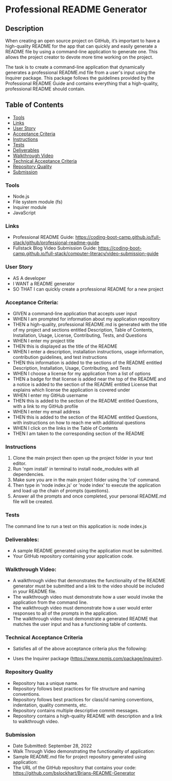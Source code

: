 # Professional README Generator

## Description
When creating an open source project on GitHub, it’s important to have a high-quality README for the app that can quickly and easily generate a README file by using a command-line application to generate one. This allows the project creator to devote more time working on the project.

The task is to create a command-line application that dynamically generates a professional README.md file from a user's input using the Inquirer package. This package follows the guidelines provided by the Professional README Guide and contains everything that a high-quality, professional README should contain.

## Table of Contents
* [Tools](#tools)
* [Links](#links)
* [User Story](#User-Story)
* [Acceptance Criteria](#Acceptance-Criteria)
* [Instructions](#Instructions)
* [Tests](#Tests)
* [Deliverables](#Deliverables)
* [Walkthrough Video](#Walkthrough-Video)
* [Technical Acceptance Criteria](#Technical-Acceptance-Criteria)
* [Repository Quality](#Repository-Quality)
* [Submission](#Submission)

### Tools
- Node.js
- File system module (fs)
- Inquirer module
- JavaScript

### Links
* Professional README Guide: https://coding-boot-camp.github.io/full-stack/github/professional-readme-guide
* Fullstack Blog Video Submission Guide: https://coding-boot-camp.github.io/full-stack/computer-literacy/video-submission-guide

### User Story
* AS A developer
* I WANT a README generator
* SO THAT I can quickly create a professional README for a new project

### Acceptance Criteria:
* GIVEN a command-line application that accepts user input
* WHEN I am prompted for information about my application repository
* THEN a high-quality, professional README.md is generated with the title of my project and sections entitled Description, Table of Contents, Installation, Usage, License, Contributing, Tests, and Questions
* WHEN I enter my project title
* THEN this is displayed as the title of the README
* WHEN I enter a description, installation instructions, usage information, contribution guidelines, and test instructions 
* THEN this information is added to the sections of the README entitled Description, Installation, Usage, Contributing, and Tests 
* WHEN I choose a license for my application from a list of options
* THEN a badge for that license is added near the top of the README and a notice is added to the section of the README entitled License that explains which license the application is covered under
* WHEN I enter my GitHub username
* THEN this is added to the section of the README entitled Questions, with a link to my GitHub profile
* WHEN I enter my email address
* THEN this is added to the section of the README entitled Questions, with instructions on how to reach me with additional questions
* WHEN I click on the links in the Table of Contents
* THEN I am taken to the corresponding section of the README

### Instructions
1. Clone the main project then open up the project folder in your text editor.
2. Run 'npm install' in terminal to install node_modules with all dependencies.
3. Make sure you are in the main project folder using the 'cd' command.
4. Then type in 'node index.js' or 'node index' to execute the application and load up the chain of prompts (questions).
5. Answer all the prompts and once completed, your personal README.md file will be created.

### Tests
The command line to run a test on this application is: node index.js

### Deliverables: 
* A sample README generated using the application must be submitted. 
* Your GitHub repository containing your application code.

### Walkthrough Video: 
* A walkthrough video that demonstrates the functionality of the README generator must be submitted and a link to the video should be included in your README file.
* The walkthrough video must demonstrate how a user would invoke the application from the command line.
* The walkthrough video must demonstrate how a user would enter responses to all of the prompts in the application.
* The walkthrough video must demonstrate a generated README that matches the user input and has a functioning table of contents.

### Technical Acceptance Criteria
* Satisfies all of the above acceptance criteria plus the following:
- Uses the Inquirer package (https://www.npmjs.com/package/inquirer).

### Repository Quality
* Repository has a unique name.
* Repository follows best practices for file structure and naming conventions.
* Repository follows best practices for class/id naming conventions, indentation, quality comments, etc.
* Repository contains multiple descriptive commit messages.
* Repository contains a high-quality README with description and a link to walkthrough video.

### Submission
* Date Submitted: September 28, 2022
* Walk Through Video demonstrating the functionality of application: 
* Sample README.md file for project repository generated using application: 
* The URL of the GitHub repository that contains your code: https://github.com/bslockhart/Brians-README-Generator